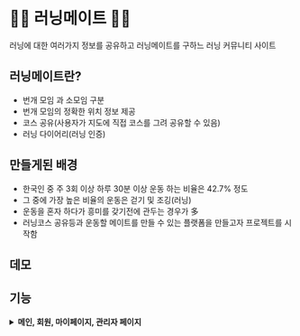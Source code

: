 # 🏃‍♂ 러닝메이트 🏃‍♀
러닝에 대한 여러가지 정보를 공유하고 러닝메이트를 구하느 러닝 커뮤니티 사이트

## 러닝메이트란?
- 번개 모임 과 소모임 구분
- 번개 모임의 정확한 위치 정보 제공
- 코스 공유(사용자가 지도에 직접 코스를 그려 공유할 수 있음)
- 러닝 다이어리(러닝 인증)

## 만들게된 배경
- 한국인 중 주 3회 이상 하루 30분 이상 운동 하는 비율은 42.7% 정도
- 그 중에 가장 높은 비율의 운동은 걷기 및 조깅(러닝)
- 운동을 혼자 하다가 흥미를 갖기전에 관두는 경우가 多
- 러닝코스 공유등과 운동할 메이트를 만들 수 있는 플랫폼을 만들고자 프로젝트를 시작함

## 데모

## 기능
<details><summary> <b>메인, 회원, 마이페이지, 관리자 페이지</b> </summary><details>

<details><summary> <b>메이트 구하기</b> </summary><details>

<details><summary> <b>오늘의 러닝</b> </summary><details>

<details><summary> <b>코스 공유</b> </summary><details>

<details><summary> <b>자유게시판</b> </summary><details>

## 클래스 구조

## 디비 스키마

## 팀 역할

<details><summary> <b>채효주</b> </summary>

* 로그인, 회원가입/ 마이페이지(F, B)

<details>
<br>

<details><summary> <b>홍성호</b> </summary>

* 러닝메이트페이지(F, B) - 카카오 지도 API 연동

<details>
<br>

<details><summary> <b>김상원</b> </summary>

* 메인페이지, 자유게시판(F, B)

<details>
<br>

<details><summary> <b>조예선</b> </summary>

* 나처럼 달려페이지(F, B) - Mapbox Geolocation API 연동

<details>
<br>

<details><summary> <b>김민정</b> </summary>

* 오늘의 러닝페이지(F, B)

<details>
<br>

## 기술 스택
<details><summary> <b>Back-end</b> </summary>

* JAVA SE-11
* Spring Boot
* Spring MVC

</details>
<br>

<details><summary> <b>Front-end</b> </summary>

* HTML5
* CSS
* JavaScript

</details>
<br>

<details><summary> <b>DBMS</b> </summary>

* MySQL

</details>
<br>

<details><summary> <b>DevOps</b> </summary>

* GitHub

</details>
<br>

<details><summary> <b>API & Library</b> </summary>

* KaKao API - 지도
* Mapbox Geolocation API

</details>
<br>

멀티캠퍼스 풀스택 세미프로젝트 
